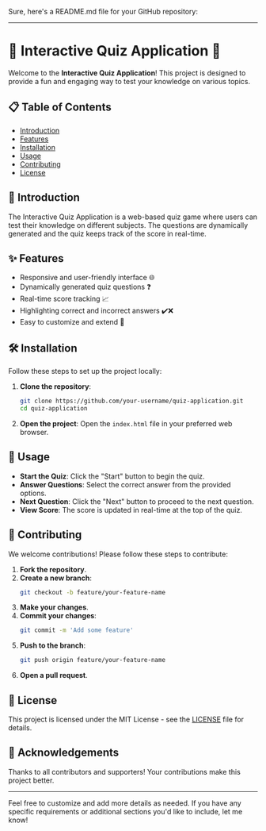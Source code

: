 Sure, here's a README.md file for your GitHub repository:

---

# 🎉 Interactive Quiz Application 📝

Welcome to the **Interactive Quiz Application**! This project is designed to provide a fun and engaging way to test your knowledge on various topics.

## 📋 Table of Contents
- [Introduction](#introduction)
- [Features](#features)
- [Installation](#installation)
- [Usage](#usage)
- [Contributing](#contributing)
- [License](#license)

## 📖 Introduction
The Interactive Quiz Application is a web-based quiz game where users can test their knowledge on different subjects. The questions are dynamically generated and the quiz keeps track of the score in real-time.

## ✨ Features
- Responsive and user-friendly interface 🌐
- Dynamically generated quiz questions ❓
- Real-time score tracking 📈
- Highlighting correct and incorrect answers ✔️❌
- Easy to customize and extend 🔧

## 🛠️ Installation
Follow these steps to set up the project locally:

1. **Clone the repository**:
   ```bash
   git clone https://github.com/your-username/quiz-application.git
   cd quiz-application
   ```

2. **Open the project**:
   Open the `index.html` file in your preferred web browser.

## 🚀 Usage
- **Start the Quiz**: Click the "Start" button to begin the quiz.
- **Answer Questions**: Select the correct answer from the provided options.
- **Next Question**: Click the "Next" button to proceed to the next question.
- **View Score**: The score is updated in real-time at the top of the quiz.

## 🤝 Contributing
We welcome contributions! Please follow these steps to contribute:

1. **Fork the repository**.
2. **Create a new branch**:
   ```bash
   git checkout -b feature/your-feature-name
   ```
3. **Make your changes**.
4. **Commit your changes**:
   ```bash
   git commit -m 'Add some feature'
   ```
5. **Push to the branch**:
   ```bash
   git push origin feature/your-feature-name
   ```
6. **Open a pull request**.

## 📄 License
This project is licensed under the MIT License - see the [LICENSE](LICENSE) file for details.

## 🙏 Acknowledgements
Thanks to all contributors and supporters! Your contributions make this project better.

---

Feel free to customize and add more details as needed. If you have any specific requirements or additional sections you'd like to include, let me know!
